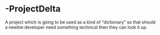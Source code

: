 # -ProjectDelta
A project which is going to be used as a kind of "dictionary" so that should a newbie developer need something technical then they can look it up.


